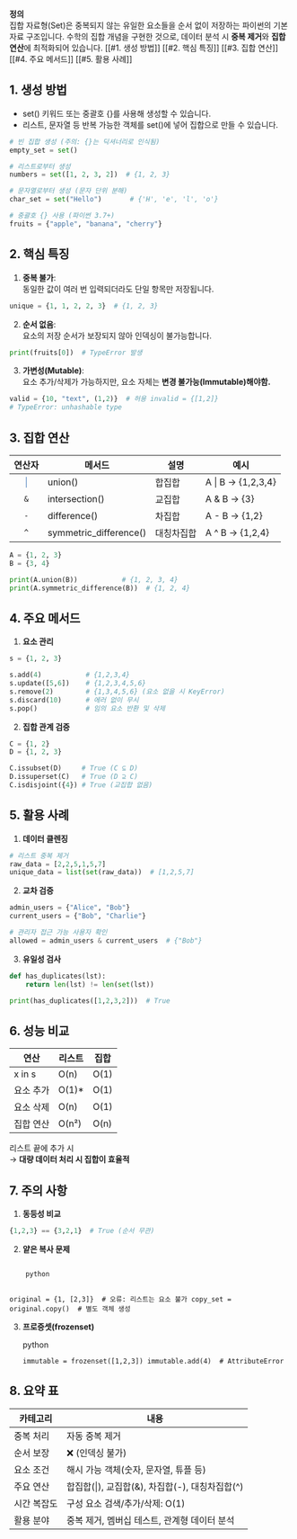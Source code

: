 **정의**  
집합 자료형(Set)은 중복되지 않는 유일한 요소들을 순서 없이 저장하는 파이썬의 기본 자료 구조입니다. 
수학의 집합 개념을 구현한 것으로, 데이터 분석 시 **중복 제거**와 **집합 연산**에 최적화되어 있습니다.
[[#1. 생성 방법]]
[[#2. 핵심 특징]]
[[#3. 집합 연산]]
[[#4. 주요 메서드]]
[[#5. 활용 사례]]
## 1. 생성 방법
- set() 키워드 또는 중괄호 {}를 사용해 생성할 수 있습니다.
- 리스트, 문자열 등 반복 가능한 객체를 set()에 넣어 집합으로 만들 수 있습니다.
```python
# 빈 집합 생성 (주의: {}는 딕셔너리로 인식됨)
empty_set = set()

# 리스트로부터 생성
numbers = set([1, 2, 3, 2])  # {1, 2, 3}

# 문자열로부터 생성 (문자 단위 분해)
char_set = set("Hello")       # {'H', 'e', 'l', 'o'}

# 중괄호 {} 사용 (파이썬 3.7+)
fruits = {"apple", "banana", "cherry"}
```
## 2. 핵심 특징

1. **중복 불가**:  
    동일한 값이 여러 번 입력되더라도 단일 항목만 저장됩니다.
```python
unique = {1, 1, 2, 2, 3}  # {1, 2, 3}
```
2. **순서 없음**:  
    요소의 저장 순서가 보장되지 않아 인덱싱이 불가능합니다.
```python
print(fruits[0])  # TypeError 발생
```
3. **가변성(Mutable)**:  
    요소 추가/삭제가 가능하지만, 요소 자체는 **변경 불가능(Immutable)해야함.**
```python
valid = {10, "text", (1,2)}  # 허용 invalid = {[1,2]}           
# TypeError: unhashable type
```
## 3. 집합 연산
|           연산자            | 메서드                    | 설명         | 예시                 |
| :----------------------: | ---------------------- | ---------- | ------------------ |
| <font color="#4f81bd">\| | union()                | </font>합집합 | A \| B → {1,2,3,4} |
|           `&`            | intersection()         | 교집합        | A & B → {3}        |
|           `-`            | difference()           | 차집합        | A - B → {1,2}      |
|           `^`            | symmetric_difference() | 대칭차집합      | A ^ B → {1,2,4}    |
```python
A = {1, 2, 3}
B = {3, 4}

print(A.union(B))           # {1, 2, 3, 4}
print(A.symmetric_difference(B))  # {1, 2, 4}
```
## 4. 주요 메서드

1. **요소 관리**
```python
s = {1, 2, 3}

s.add(4)           # {1,2,3,4}
s.update([5,6])    # {1,2,3,4,5,6}
s.remove(2)        # {1,3,4,5,6} (요소 없을 시 KeyError)
s.discard(10)      # 에러 없이 무시
s.pop()            # 임의 요소 반환 및 삭제
```
2. **집합 관계 검증**
```python
C = {1, 2}
D = {1, 2, 3}

C.issubset(D)     # True (C ⊆ D)
D.issuperset(C)   # True (D ⊇ C)
C.isdisjoint({4}) # True (교집합 없음)
```
## 5. 활용 사례

1. **데이터 클렌징**
```python
# 리스트 중복 제거
raw_data = [2,2,5,1,5,7]
unique_data = list(set(raw_data))  # [1,2,5,7]
```
2. **교차 검증**
```python
admin_users = {"Alice", "Bob"}
current_users = {"Bob", "Charlie"}

# 관리자 접근 가능 사용자 확인
allowed = admin_users & current_users  # {"Bob"}
```
3. **유일성 검사**
```python
def has_duplicates(lst):
    return len(lst) != len(set(lst))

print(has_duplicates([1,2,3,2]))  # True
```
## 6. 성능 비교

| 연산     | 리스트   | 집합   |
| ------ | ----- | ---- |
| x in s | O(n)  | O(1) |
| 요소 추가  | O(1)* | O(1) |
| 요소 삭제  | O(n)  | O(1) |
| 집합 연산  | O(n²) | O(n) |
리스트 끝에 추가 시  
→ **대량 데이터 처리 시 집합이 효율적**

## 7. 주의 사항

1. **동등성 비교**
```python
{1,2,3} == {3,2,1}  # True (순서 무관)
```
2. **얕은 복사 문제**
```
    
    python
    
```
    original = {1, [2,3]}  # 오류: 리스트는 요소 불가 copy_set = original.copy()  # 별도 객체 생성
    
3. **프로증셋(frozenset)**
    
    python
    
    `immutable = frozenset([1,2,3]) immutable.add(4)  # AttributeError`

## 8. 요약 표

|카테고리|내용|
|---|---|
|중복 처리|자동 중복 제거|
|순서 보장|❌ (인덱싱 불가)|
|요소 조건|해시 가능 객체(숫자, 문자열, 튜플 등)|
|주요 연산|합집합(\|), 교집합(&), 차집합(-), 대칭차집합(^)|
|시간 복잡도|구성 요소 검색/추가/삭제: O(1)|
|활용 분야|중복 제거, 멤버십 테스트, 관계형 데이터 분석|